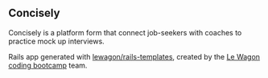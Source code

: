 ## Concisely 

Concisely is a platform form that connect job-seekers with coaches to practice mock up interviews.


Rails app generated with [lewagon/rails-templates](https://github.com/lewagon/rails-templates), created by the [Le Wagon coding bootcamp](https://www.lewagon.com) team.
